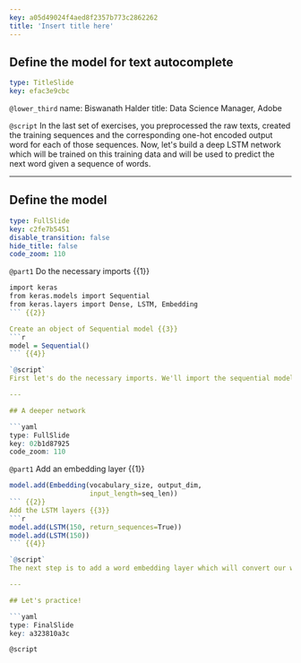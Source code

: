 ```yaml
---
key: a05d49024f4aed8f2357b773c2862262
title: 'Insert title here'
---
```


## Define the model for text autocomplete

```yaml
type: TitleSlide
key: efac3e9cbc
```

`@lower_third`
name: Biswanath Halder
title: Data Science Manager, Adobe

`@script`
In the last set of exercises, you preprocessed the raw texts, created the training sequences and the corresponding one-hot encoded output word for each of those sequences. Now, let's build a deep LSTM network which will be trained on this training data and will be used to predict the next word given a sequence of words.

---

## Define the model

```yaml
type: FullSlide
key: c2fe7b5451
disable_transition: false
hide_title: false
code_zoom: 110
```

`@part1`
Do the necessary imports {{1}}
```r
import keras
from keras.models import Sequential
from keras.layers import Dense, LSTM, Embedding
``` {{2}}

Create an object of Sequential model {{3}}
```r
model = Sequential()
``` {{4}}

`@script`
First let's do the necessary imports. We'll import the sequential model from Keras. We'll also import the Embedding, LSTM and the Dense layer. Next we'll start building the network by instantiating the sequential model. The sequential approach helps us to easily stack layers into our network without worrying too much about all the tensors and their shapes flowing through the model.

---

## A deeper network

```yaml
type: FullSlide
key: 02b1d87925
code_zoom: 110
```

`@part1`
Add an embedding layer {{1}}
```r
model.add(Embedding(vocabulary_size, output_dim, 
                    input_length=seq_len))
``` {{2}}
Add the LSTM layers {{3}}
```r
model.add(LSTM(150, return_sequences=True))
model.add(LSTM(150))
``` {{4}}

`@script`
The next step is to add a word embedding layer which will convert our words into meaningful dense embedding vectors. The first argument to the embedding layer is the size of the vocabulary and the second argument is the resultant embedding vector. Also, as this is the first layer of the network, we need to specify the length of the input which is the length of each of the sequences. Next, we add our first LSTM layer for which we need to specify the number of nodes in the hidden layer within the LSTM cell. We also need to set return_sequences to True which will decide whether to return the last output in the output sequence, or the full sequence. We then continue to add another LSTM layer.

---

## Let's practice!

```yaml
type: FinalSlide
key: a323810a3c
```

`@script`
